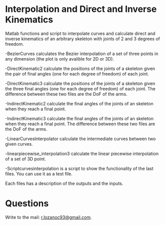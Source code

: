 # Interpolation and Direct and Inverse Kinematics

Matlab functions and script to interpolate curves and calculate direct and inverse kinematics of an arbitrary skeleton with joints of 2 and 3 degrees of freedom.

-BezierCurves calculates the Bezier interpolation of a set of three points in any dimension (the plot is only avalible for 2D or 3D).

-DirectKinematic2 calculate the positions of the joints of a skeleton given the pair of final angles (one for each degree of freedom) of each joint.

-DirectKinematic3 calculate the positions of the joints of a skeleton given the three final angles (one for each degree of freedom) of each joint. The difference between these two files are the DoF of the arms.

-IndirectKinematic2 calculate the final angles of the joints of an skeleton when they reach a final point.

-IndirectKinematic3 calculate the final angles of the joints of an skeleton when they reach a final point. The difference between these two files are the DoF of the arms.

-LinearCurvesInterpolator calculate the intermediate curves between two given curves.

-linearpiecewise_interpolation3 calculate the linear piecewise interpolation of a set of 3D point.

-Scriptcurvesinterpolation is a script to show the functionality of the last files. You can use it as a test file.

Each files has a description of the outputs and the inputs.


# Questions

Write to the mail: r.lozanoc93@gmail.com.
